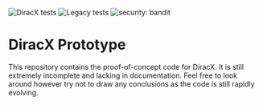![DiracX tests](https://github.com/DIRACGrid/diracx/actions/workflows/main.yml/badge.svg?branch=main)
![Legacy tests](https://github.com/DIRACGrid/diracx/actions/workflows/integration.yml/badge.svg?branch=main)
![security: bandit](https://github.com/DIRACGrid/diracx/actions/workflows/main.yml/badge.svg?branch=main)

# DiracX Prototype

This repository contains the proof-of-concept code for DiracX.
It is still extremely incomplete and lacking in documentation.
Feel free to look around however try not to draw any conclusions as the code is still rapidly evolving.
